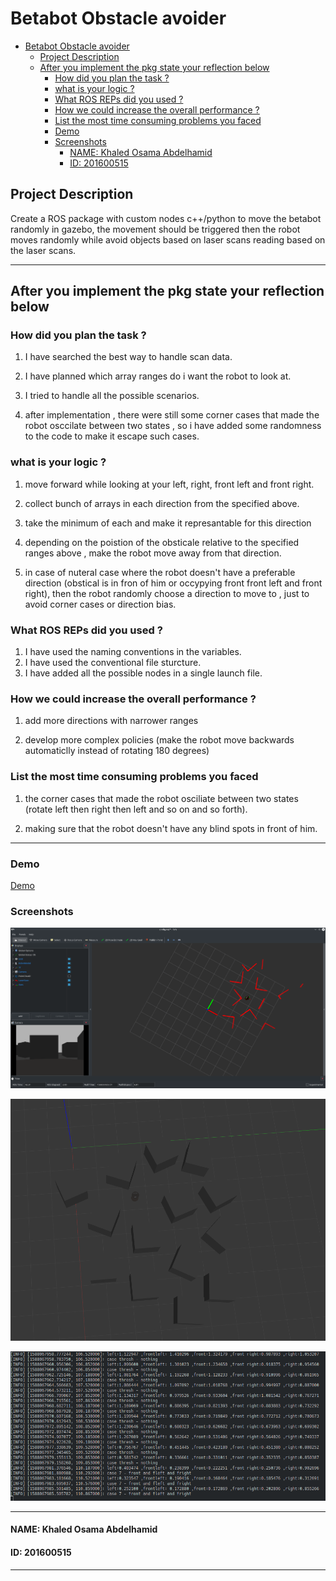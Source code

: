 # Betabot Obstacle avoider

- [Betabot Obstacle avoider](#betabot-obstacle-avoider)
  - [Project Description](#project-description)
  - [After you implement the pkg state your reflection below](#after-you-implement-the-pkg-state-your-reflection-below)
    - [How did you plan the task ?](#how-did-you-plan-the-task)
    - [what is your logic ?](#what-is-your-logic)
    - [What ROS REPs did you used ?](#what-ros-reps-did-you-used)
    - [How we could increase the overall performance ?](#how-we-could-increase-the-overall-performance)
    - [List the most time consuming problems you faced](#list-the-most-time-consuming-problems-you-faced)
    - [Demo](#demo)
    - [Screenshots](#screenshots)
      - [NAME: Khaled Osama Abdelhamid](#name-khaled-osama-abdelhamid)
      - [ID: 201600515](#id-201600515)

## Project Description

Create a ROS package with custom nodes c++/python to move the
betabot randomly in gazebo, the movement should be triggered then the robot
moves randomly while avoid objects based on laser scans reading based on the laser
scans.

---

## After you implement the pkg state your reflection below

### How did you plan the task ?

1. I have searched the best way to handle scan data.

2. I have planned which array ranges do i want the robot to look at.

3. I tried to handle all the possible scenarios.

4. after implementation , there were still some corner cases that made the robot osccilate between two states , so i have added some randomness to the code to make it escape such cases.

### what is your logic ?

1. move forward while looking at your left, right, front left and front right.

2. collect bunch of arrays in each direction from the specified above.

3. take the minimum of each and make it represantable for this direction

4. depending on the poistion of the obsticale relative to the specified ranges above , make the robot move away from that direction.

5. in case of nuteral case where the robot doesn't have a preferable direction (obstical is in fron of him or occypying front front left and front right), then the robot randomly choose a direction to move to , just to avoid corner cases or direction bias.

### What ROS REPs did you used ?

1. I have used the naming conventions in the variables.
2. I have used the conventional file sturcture.
3. I have added all the possible nodes in a single launch file.

### How we could increase the overall performance ?

1. add more directions with narrower ranges

2. develop more complex policies (make the robot move backwards automaticlly instead of rotating 180 degrees)

### List the most time consuming problems you faced

1. the corner cases that made the robot osciliate between two states (rotate left then right then left and so on and so forth).

2. making sure that the robot doesn't have any blind spots in front of him.

---

### Demo

[Demo](https://drive.google.com/file/d/115_6wa5078cwFdaW9dTvMGxen2FVbZZz/view?usp=sharing)

### Screenshots

![image](rviz_simulation.png)

![image](gazebo_simulation.png)

![image](terminal.png)

---

#### NAME: Khaled Osama Abdelhamid

#### ID: 201600515

---
